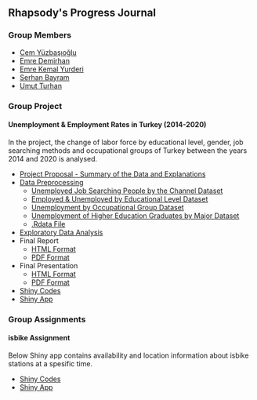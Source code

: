 ## Rhapsody's Progress Journal

### Group Members
- [Cem Yüzbaşıoğlu](https://pjournal.github.io/mef04-cemyzbs/)
- [Emre Demirhan](https://pjournal.github.io/mef04-demirhanemre/)
- [Emre Kemal Yurderi](https://pjournal.github.io/mef04-emreyurderi/)
- [Serhan Bayram](https://pjournal.github.io/mef04-SBMEFBDA/)
- [Umut Turhan](https://pjournal.github.io/mef04-umutturhan/)

### Group Project
#### Unemployment & Employment Rates in Turkey (2014-2020)

In the project, the change of labor force by educational level, gender, job searching methods and occupational groups of Turkey between the years 2014 and 2020 is analysed.

- [Project Proposal - Summary of the Data and Explanations](ProjectProposal_DataSummary.html) <br/>
- [Data Preprocessing](DataPreprocessing.html)
  - [Unemployed Job Searching People by the Channel Dataset](https://data.tuik.gov.tr/Bulten/DownloadIstatistikselTablo?p=YD6JGk3HAkwb1wQadeYsjp8iMZJ1cmLtRnMCRXPG3aOudsWPijD1R0XxxA54Ehu8)
  - [Employed & Unemployed by Educational Level Dataset](https://data.tuik.gov.tr/Bulten/DownloadIstatistikselTablo?p=bWJMnEy0j6UZHm1gD5qqGkGNWSNKDEJ4I57rthEhkNd9qHF6QHUpwQl25NrXRpAg)
  - [Unemployment by Occupational Group Dataset](https://data.tuik.gov.tr/Bulten/DownloadIstatistikselTablo?p=VyBwucwx3Wx2uJXGxoM3soWzPxQv5BRhYRELMU0FhptFZ5Ythna2czyzH6s4rDxR)
  - [Unemployment of Higher Education Graduates by Major Dataset](https://data.tuik.gov.tr/Bulten/DownloadIstatistikselTablo?p=vLICiE6Ol0yQYtmtU/kJ2JEnAr8Q14emL5iDhwHMpzChnPnzsVhz1tXV3REhaV9R)
  - [.Rdata File](https://github.com/pjournal/mef04g-rhapsody/blob/gh-pages/Project_Data/project_all_data.RData?raw=true)
- [Exploratory Data Analysis](ExpDataAnalysis.html) <br/>
- Final Report
  - [HTML Format](FinalReport.html)
  - [PDF Format](FinalReport.pdf)
- Final Presentation
  - [HTML Format](FinalPresentation.html)
  - [PDF Format](FinalPresentation.pdf)
- [Shiny Codes]()
- [Shiny App]()

### Group Assignments
#### isbike Assignment

Below Shiny app contains availability and location information about isbike stations at a spesific time.

- [Shiny Codes](isbike_assignment/ShinyCodes.html)
- [Shiny App](https://serhanbayrambda.shinyapps.io/isbike_assignment/)